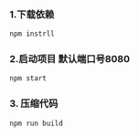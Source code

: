 ### 1.下载依赖
```js
npm instrll
```
### 2.启动项目 默认端口号8080
```js
npm start
```
### 3. 压缩代码
```js
npm run build
```